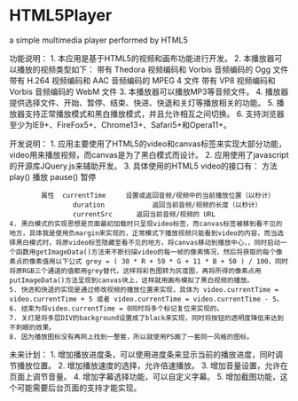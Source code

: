 HTML5Player
===========

a simple multimedia player performed by HTML5

功能说明：
	1. 本应用是基于HTML5的视频和画布功能进行开发。
	2. 本播放器可以播放的视频类型如下：
			带有 Thedora 视频编码和 Vorbis 音频编码的 Ogg 文件
			带有 H.264 视频编码和 AAC 音频编码的 MPEG 4 文件
			带有 VP8 视频编码和 Vorbis 音频编码的 WebM 文件
	3. 本播放器可以播放MP3等音频文件。
	4. 播放器提供选择文件、开始、暂停、结束、快进、快退和关灯等播放相关的功能。
	5. 播放器支持正常播放模式和黑白播放模式，并且允许相互之间切换。
	6. 支持浏览器至少为IE9+、FireFox5+、Chrome13+、Safari5+和Opera11+。
	
开发说明：
	1. 应用主要使用了HTML5的video和canvas标签来实现大部分功能，video用来播放视频，而canvas是为了黑白模式而设计。
	2. 应用使用了javascript的开源库JQuery.js来辅助开发。
	3. 具体使用的HTML5 video的接口有：
			方法	play()		播放
					pause()		暂停
			
			属性	currentTime		设置或返回音频/视频中的当前播放位置（以秒计）
					duration			返回当前音频/视频的长度（以秒计）
					currentSrc		返回当前音频/视频的 URL
	4. 黑白模式的实现思想是页面最初加载时只呈现video标签，而canvas标签被移到看不见的地方，具体我是使用负margin来实现的，正常模式下播放视频只能看到video的内容，而当选择黑白模式时，将原video标签隐藏至看不见的地方，将canvas移动到播放中心，，同时启动一个函数用getImageData()方法来不断扫描video的每一帧的像素情况，然后将获取的每个像素点的像素值用以下公式 grey = ( 30 * R + 59 * G + 11 * B + 50 ) / 100，同时将原RGB三个通道的值都用grey替代，这样将彩色图转为灰度图，再将所得的像素点用putImageData()方法呈现到canvas块上，这样就用画布模拟了黑白视频的播放。
	5. 快进和快退的实现是通过修改视频的播放位置来实现，具体为 video.currentTime = video.currentTime + 5 或者 video.currentTime = video.currentTime - 5。
	6. 结束为将video.currentTime = 0同时将多个标记复位来实现的。
	7. 关灯是将多层DIV的background设置成了black来实现，同时将按钮的透明度降低来达到不刺眼的效果。
	8. 因为播放图标没有再网上找到一整套，所以就使用PS画了一套同一风格的图标。

未来计划：
	1. 增加播放进度条，可以使用进度条来显示当前的播放进度，同时调节播放位置。
	2. 增加播放速度的选择，允许倍速播放。
	3. 增加音量设置，允许在页面上调节音量。
	4. 增加字幕选择功能，可以自定义字幕。
	5. 增加截图功能，这个可能需要后台页面的支持才能实现。
	
					

